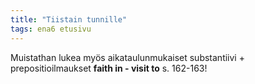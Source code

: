 ```yaml
---
title: "Tiistain tunnille"
tags: ena6 etusivu
---
```


Muistathan lukea myös aikataulunmukaiset substantiivi + prepositioilmaukset **faith in - visit to** s. 162-163!
